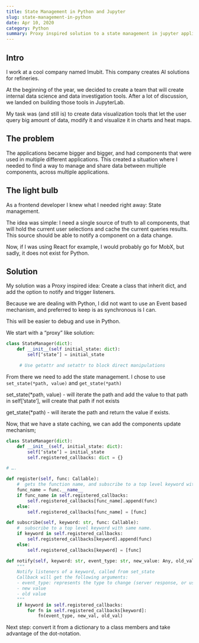 ```yaml
---
title: State Management in Python and Jupyter
slug: state-management-in-python
date: Apr 10, 2020
category: Python
summary: Proxy inspired solution to a state management in jupyter applications
---
```


## Intro
I work at a cool company named Imubit.
This company creates AI solutions for refineries.

At the beginning of the year, we decided to create a team that will create internal data science and data investigation tools.
After a lot of discussion, we landed on building those tools in JupyterLab.

My task was (and still is) to create data visualization tools that let the user query big amount of data, modify it and visualize it in charts and heat maps.

## The problem
The applications became bigger and bigger, and had components that were used in multiple different applications.
This created a situation where I needed to find a way to manage and share data between multiple components, across multiple applications.

## The light bulb
As a frontend developer I knew what I needed right away: State management.

The idea was simple:
I need a single source of truth to all components, that will hold the current user selections and cache the current queries results.
This source should be able to notify a component on a data change.

Now, if I was using React for example, I would probably go for MobX, but sadly, it does not exist for Python.

## Solution
My solution was a Proxy inspired idea:
Create a class that inherit dict, and add the option to notify and trigger listeners.

Because we are dealing with Python, I did not want to use an Event based mechanism, and preferred to keep is as synchronous is I can.

This will be easier to debug and use in Python.

We start with a “proxy” like solution:
```python
class StateManager(dict):
	def __init__(self initial_state: dict):
		self[‘state’] = initial_state

	 # Use getattr and setattr to block direct manipulations
```

From there we need to add the state management.
I chose to use `set_state(*path, value)` and `get_state(*path)`

set_state(*path, value) - will iterate the path and add the value to that path in self[’state’], will create that path if not exists

get_state(*path) - will iterate the path and return the value if exists.

Now, that we have a state caching, we can add the components update mechanism;

```python
class StateManager(dict):
	def __init__(self, initial_state: dict):
		self[‘state’] = initial_state
		self.registered_callbacks: dict = {}

# ….
```
```python
def register(self, func: Callable):
	#  gets the function name, and subscribe to a top level keyword with that name.
	func_name = func.__name__
	if func_name in self.registered_callbacks:
		self.registered_callbacks[func_name].append(func)
	else:
		self.registered_callbacks[func_name] = [func]
```

```python
def subscribe(self, keyword: str, func: Callable):
	#  subscribe to a top level keyword with same name.
	if keyword in self.registered_callbacks:
		self.registered_callbacks[keyword].append(func)
	else:
		self.registered_callbacks[keyword] = [func]
```

```python
def notify(self, keyword: str, event_type: str, new_value: Any, old_value: Any):
	"""
	Notify listeners of a keyword, called from set_state
	Callback will get the following arguments:
	- event_type: represents the type to change (server response, or user selection)
	- new value
	- old value
	"""
	if keyword in self.registered_callbacks:
		for fn in self.registered_callbacks[keyword]:
			fn(event_type, new_val, old_val)
```

Next step: convert it from a dictionary to a class members and take advantage of the dot-notation.
